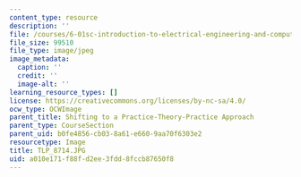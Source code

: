 ```yaml
---
content_type: resource
description: ''
file: /courses/6-01sc-introduction-to-electrical-engineering-and-computer-science-i-spring-2011/a010e171f88fd2ee3fdd8fccb87650f8_TLP_8714.JPG
file_size: 99510
file_type: image/jpeg
image_metadata:
  caption: ''
  credit: ''
  image-alt: ''
learning_resource_types: []
license: https://creativecommons.org/licenses/by-nc-sa/4.0/
ocw_type: OCWImage
parent_title: Shifting to a Practice-Theory-Practice Approach
parent_type: CourseSection
parent_uid: b0fe4856-cb03-8a61-e660-9aa70f6303e2
resourcetype: Image
title: TLP_8714.JPG
uid: a010e171-f88f-d2ee-3fdd-8fccb87650f8
---
```

